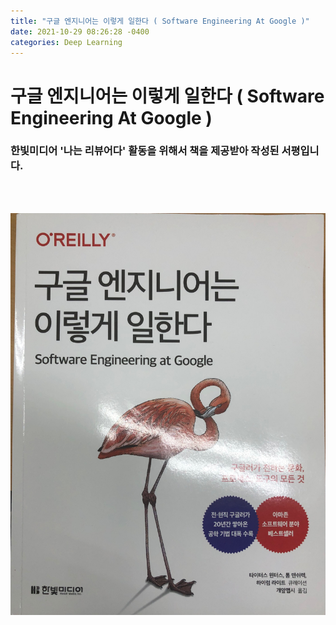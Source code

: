 ```yaml
---
title: "구글 엔지니어는 이렇게 일한다 ( Software Engineering At Google )"
date: 2021-10-29 08:26:28 -0400
categories: Deep Learning
---
```

# 구글 엔지니어는 이렇게 일한다 ( Software Engineering At Google )

### 한빛미디어 '나는 리뷰어다' 활동을 위해서 책을 제공받아 작성된 서평입니다.

<br>
<br>

<p align="center">
  <img src="/assets/Book_Review_Assets/Software_Engineering_At_Google.png">
</p>
